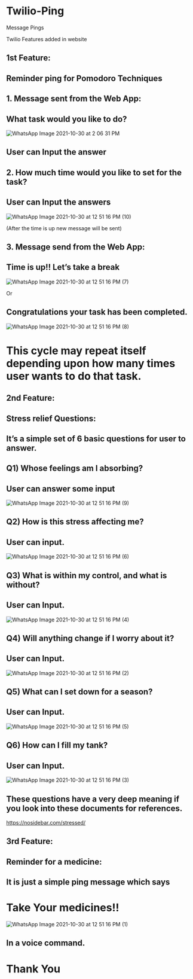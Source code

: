 # Twilio-Ping
Message Pings 

Twilio Features added in website 
## 1st Feature:
## Reminder ping for Pomodoro Techniques 

## 1.	Message sent from the Web App:
  ## What task would you like to do? 
  
  ![WhatsApp Image 2021-10-30 at 2 06 31 PM](https://user-images.githubusercontent.com/72146802/139541766-5acf752f-1e00-4d31-b137-525b059e6823.jpeg)

## User can Input the answer 

## 2. How much time would you like to set for the task?  
## User can Input the answers 
![WhatsApp Image 2021-10-30 at 12 51 16 PM (10)](https://user-images.githubusercontent.com/72146802/139541941-13118142-4877-4195-b9e9-47c637dd2d34.jpeg)

(After the time is up new message will be sent)

## 3.  Message send from the Web App:
## Time is up!! Let’s take a break  
![WhatsApp Image 2021-10-30 at 12 51 16 PM (7)](https://user-images.githubusercontent.com/72146802/139541926-985bf9c4-fa01-4d5b-94b6-74c24df775bc.jpeg)

Or 

## Congratulations your task has been completed.
  ![WhatsApp Image 2021-10-30 at 12 51 16 PM (8)](https://user-images.githubusercontent.com/72146802/139541931-9488c0d0-d587-4ad8-83f1-20c5d75234e9.jpeg)

# This cycle may repeat itself depending upon how many times user wants to do that task.

## 2nd Feature:
## Stress relief Questions:
## It’s a simple set of 6 basic questions for user to answer.

## Q1) Whose feelings am I absorbing?  
## User can answer some input 
![WhatsApp Image 2021-10-30 at 12 51 16 PM (9)](https://user-images.githubusercontent.com/72146802/139541936-89ede5ba-4e39-477f-a34c-28e5f92aeec9.jpeg)

## Q2) How is this stress affecting me?  
## User can input.
![WhatsApp Image 2021-10-30 at 12 51 16 PM (6)](https://user-images.githubusercontent.com/72146802/139541920-15d75864-c0d0-4aed-afb3-817294a21d9f.jpeg)

## Q3) What is within my control, and what is without?  
## User can Input.
![WhatsApp Image 2021-10-30 at 12 51 16 PM (4)](https://user-images.githubusercontent.com/72146802/139541903-230f5a4d-7d10-4cf3-bde0-07e47d20cf03.jpeg)

## Q4) Will anything change if I worry about it?
## User can Input.
![WhatsApp Image 2021-10-30 at 12 51 16 PM (2)](https://user-images.githubusercontent.com/72146802/139541889-0e450117-3107-4ce9-9dec-319c60b5c4bf.jpeg)

## Q5) What can I set down for a season?  
## User can Input.
![WhatsApp Image 2021-10-30 at 12 51 16 PM (5)](https://user-images.githubusercontent.com/72146802/139541912-e9e52800-e5fb-4921-be7a-4aecac36fe2e.jpeg)

## Q6) How can I fill my tank?  
## User can Input.
![WhatsApp Image 2021-10-30 at 12 51 16 PM (3)](https://user-images.githubusercontent.com/72146802/139541895-81550a1b-c5cc-4b70-8a08-97a4989dd097.jpeg)

## These questions have a very deep meaning if you look into these documents for references.
https://nosidebar.com/stressed/

## 3rd Feature:
## Reminder for a medicine:
## It is just a simple ping message which says 

# Take Your medicines!!
![WhatsApp Image 2021-10-30 at 12 51 16 PM (1)](https://user-images.githubusercontent.com/72146802/139541866-9d6f460b-e506-446b-a2ba-c45b349681ac.jpeg)
## In a voice command.

# Thank You


